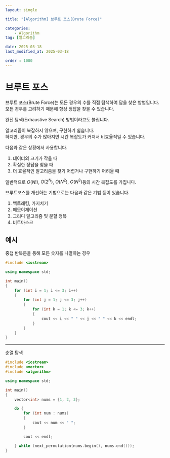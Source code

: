 ```yaml
---
layout: single

title: "[Algorithm] 브루트 포스(Brute Force)"

categories:
    - Algorithm
tag: [알고리즘]

date: 2025-03-18
last_modified_at: 2025-03-18

order : 1000
---
```


# 브루트 포스

브루트 포스(Brute Force)는 모든 경우의 수를 직접 탐색하여 답을 찾은 방법입니다.  
모든 경우를 고려하기 때문에 항상 정답을 찾을 수 있습니다.

완전 탐색(Exhaustive Search) 방법이라고도 불립니다.

알고리즘이 복잡하지 않으며, 구현하기 쉽습니다.  
하지만, 경우의 수가 많아지면 시간 복잡도가 커져서 비효율적일 수 있습니다.

다음과 같은 상황에서 사용합니다.

1. 데이터의 크기가 작을 때
2. 확실한 정답을 찾을 때
3. 더 효율적인 알고리즘을 찾기 어렵거나 구현하기 어려울 때

일반적으로 $O(N!)$, $O(2^N)$, $O(N^2)$, $O(N^3)$등의 시간 복잡도를 가집니다.

브루트포스를 개선하는 기법으로는 다음과 같은 기법 등이 있습니다.

1. 백트래킹, 가지치기
2. 메모이제이션
3. 그리디 알고리즘 및 분할 정복
4. 비트마스크

## 예시

중첩 반복문을 통해 모든 숫자를 나열하는 경우

```cpp
#include <iostream>

using namespace std;

int main()
{
    for (int i = 1; i <= 3; i++)
    {
        for (int j = 1; j <= 3; j++)
        {
            for (int k = 1; k <= 3; k++)
            {
                cout << i << " " << j << " " << k << endl;
            }
        }
    }
}
```

---

순열 탐색

```cpp
#include <iostream>
#include <vector>
#include <algorithm>

using namespace std;

int main()
{
    vector<int> nums = {1, 2, 3};

    do {
        for (int num : nums)
        {
            cout << num << " ";
        }

        cout << endl;

    } while (next_permutation(nums.begin(), nums.end()));
}
```